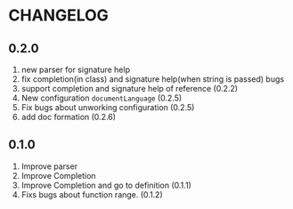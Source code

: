 # CHANGELOG

## 0.2.0

1. new parser for signature help
2. fix completion(in class) and signature help(when string is passed) bugs
3. support completion and signature help of reference  (0.2.2)
4. New configuration `documentLanguage` (0.2.5)
5. Fix bugs about unworking configuration (0.2.5)
6. add doc formation (0.2.6)

## 0.1.0

1. Improve parser
2. Improve Completion
3. Improve Completion and go to definition (0.1.1)
4. Fixs bugs about function range. (0.1.2)

